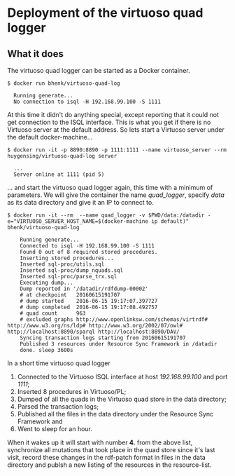 # Deployment of the virtuoso quad logger

## What it does

The virtuoso quad logger can be started as a Docker container.


```
$ docker run bhenk/virtuoso-quad-log

  Running generate...
  No connection to isql -H 192.168.99.100 -S 1111
```
At this time it didn't do anything special, except reporting that it could not get connection
to the ISQL interface. This is what you get if there is no Virtuoso server at the default address.
So lets start a Virtuoso server under the default docker-machine...
```
$ docker run -it -p 8890:8890 -p 1111:1111 --name virtuoso_server --rm huygensing/virtuoso-quad-log server
```
```
  ...
  Server online at 1111 (pid 5)
```
... and start the virtuoso quad logger again, this time with a minimum of parameters. We will give
the container the name *quad_logger*, specify *data* as its data directory and give it an IP to
connect to.
```
$ docker run -it --rm  --name quad_logger -v $PWD/data:/datadir -e="VIRTUOSO_SERVER_HOST_NAME=$(docker-machine ip default)" bhenk/virtuoso-quad-log
```
```
    Running generate...
    Connected to isql -H 192.168.99.100 -S 1111
    Found 0 out of 8 required stored procedures.
    Inserting stored procedures...
    Inserted sql-proc/utils.sql
    Inserted sql-proc/dump_nquads.sql
    Inserted sql-proc/parse_trx.sql
    Executing dump...
    Dump reported in '/datadir/rdfdump-00002'
    # at checkpoint   20160615191707
    # dump started    2016-06-15 19:17:07.397727
    # dump completed  2016-06-15 19:17:08.492757
    # quad count      963
    # excluded graphs http://www.openlinksw.com/schemas/virtrdf# http://www.w3.org/ns/ldp# http://www.w3.org/2002/07/owl# http://localhost:8890/sparql http://localhost:8890/DAV/
    Syncing transaction logs starting from 20160615191707
    Published 3 resources under Resource Sync Framework in /datadir
    done. sleep 3600s
```
In a short time virtuoso quad logger
1. Connected to the Virtuoso ISQL interface at host *192.168.99.100* and port *1111*;
2. Inserted 8 procedures in Virtuoso/PL;
3. Dumped of all the quads in the Virtuoso quad store in the data directory;
4. Parsed the transaction logs;
5. Published all the files in the data directory under the Resource Sync Framework and
6. Went to sleep for an hour.

When it wakes up it will start with number **4.** from the above list, synchronize all
mutations that took place in the quad store since it's last visit, record these changes
in the rdf-patch format in files in the data directory and publsh a new listing of the
resources in the resource-list.



